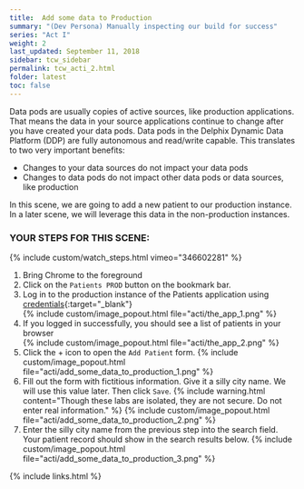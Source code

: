```yaml
---
title:  Add some data to Production
summary: "(Dev Persona) Manually inspecting our build for success"
series: "Act I"
weight: 2
last_updated: September 11, 2018
sidebar: tcw_sidebar
permalink: tcw_acti_2.html
folder: latest
toc: false
---
```


Data pods are usually copies of active sources, like production applications. That means the data in your source applications continue to change after you have created your data pods. Data pods in the Delphix Dynamic Data Platform (DDP) are fully autonomous and read/write capable. This translates to two very important benefits:

* Changes to your data sources do not impact your data pods
* Changes to data pods do not impact other data pods or data sources, like production

In this scene, we are going to add a new patient to our production instance. In a later scene, we will leverage this data in the non-production instances.

### YOUR STEPS FOR THIS SCENE:
{% include custom/watch_steps.html vimeo="346602281" %}
1. Bring Chrome to the foreground
2. Click on the `Patients PROD` button on the bookmark bar.
3. Log in to the production instance of the Patients application using [credentials](credentials.html){:target="_blank"}  
    {% include custom/image_popout.html file="acti/the_app_1.png" %}
4. If you logged in successfully, you should see a list of patients in your browser  
    {% include custom/image_popout.html file="acti/the_app_2.png" %}
5. Click the + icon to open the `Add Patient` form.
   {% include custom/image_popout.html file="acti/add_some_data_to_production_1.png" %}
6. Fill out the form with fictitious information. Give it a silly city name. We will use this value later. Then click `Save`.
   {% include warning.html content="Though these labs are isolated, they are not secure. Do not enter real information." %}
   {% include custom/image_popout.html file="acti/add_some_data_to_production_2.png" %}
7. Enter the silly city name from the previous step into the search field. Your patient record should show in the search results below. 
   {% include custom/image_popout.html file="acti/add_some_data_to_production_3.png" %}

{% include links.html %}